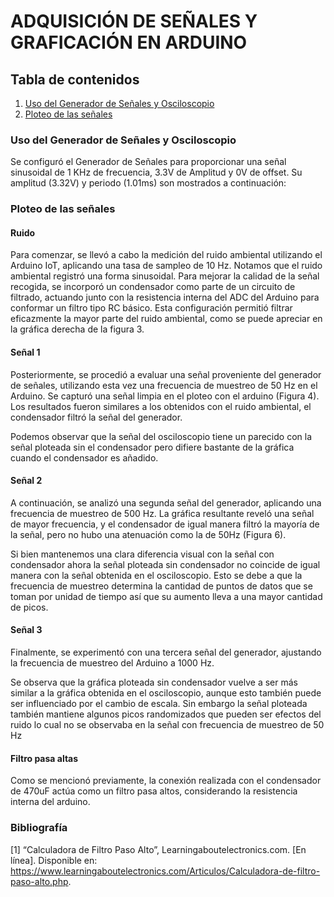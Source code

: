 # ADQUISICIÓN DE SEÑALES Y GRAFICACIÓN EN ARDUINO

## Tabla de contenidos
1. [Uso del Generador de Señales y Osciloscopio](https://github.com/diego-taquiri/ISB-equipo11/blob/main/Documentaci%C3%B3n/Laboratorio%202/README.md#uso-del-generador-de-se%C3%B1ales-y-osciloscopio)
2. [Ploteo de las señales](https://github.com/diego-taquiri/ISB-equipo11/tree/main/Documentaci%C3%B3n/Laboratorio%202#ploteo-de-las-se%C3%B1ales)
   
### Uso del Generador de Señales y Osciloscopio
Se configuró el Generador de Señales para proporcionar una señal sinusoidal de 1 KHz de frecuencia, 3.3V de Amplitud y 0V de offset. Su amplitud (3.32V) y periodo (1.01ms) son mostrados a continuación:


### Ploteo de las señales
#### Ruido
Para comenzar, se llevó a cabo la medición del ruido ambiental utilizando el Arduino IoT, aplicando una tasa de sampleo de 10 Hz. Notamos que el ruido ambiental registró una forma sinusoidal. Para mejorar la calidad de la señal recogida, se incorporó un condensador como parte de un circuito de filtrado, actuando junto con la resistencia interna del ADC del Arduino para conformar un filtro tipo RC básico. Esta configuración permitió filtrar eficazmente la mayor parte del ruido ambiental, como se puede apreciar en la gráfica derecha de la figura 3.

#### Señal 1
Posteriormente, se procedió a evaluar una señal proveniente del generador de señales, utilizando esta vez una frecuencia de muestreo de 50 Hz en el Arduino. Se capturó una señal limpia en el ploteo con el arduino (Figura 4). Los resultados fueron similares a los obtenidos con el ruido ambiental, el condensador filtró la señal del generador. 

Podemos observar que la señal del osciloscopio tiene un parecido con la señal ploteada sin el condensador pero difiere bastante de la gráfica cuando el condensador es añadido.

#### Señal 2
A continuación, se analizó una segunda señal del generador, aplicando una frecuencia de muestreo de 500 Hz. La gráfica resultante reveló una señal de mayor frecuencia, y el condensador de igual manera filtró la mayoría de la señal, pero no hubo una atenuación como la de 50Hz (Figura 6). 

Si bien mantenemos una clara diferencia visual con la señal con condensador ahora la señal ploteada sin condensador no coincide de igual manera con la señal obtenida en el osciloscopio. Esto se debe a que la frecuencia de muestreo determina la cantidad de puntos de datos que se toman por unidad de tiempo así que su aumento lleva a una mayor cantidad de picos.

#### Señal 3
Finalmente, se experimentó con una tercera señal del generador, ajustando la frecuencia de muestreo del Arduino a 1000 Hz. 

Se observa que la gráfica ploteada sin condensador vuelve a ser más similar a la gráfica obtenida en el osciloscopio, aunque esto también puede ser influenciado por el cambio de escala. Sin embargo la señal ploteada también mantiene algunos picos randomizados que pueden ser efectos del ruido lo cual no se observaba en la señal con frecuencia de muestreo de 50 Hz

#### Filtro pasa altas
Como se mencionó previamente, la conexión realizada con el condensador de 470uF actúa como un filtro pasa altos, considerando la resistencia interna del arduino. 



### Bibliografía

[1] “Calculadora de Filtro Paso Alto”, Learningaboutelectronics.com. [En línea]. Disponible en: https://www.learningaboutelectronics.com/Articulos/Calculadora-de-filtro-paso-alto.php. 

